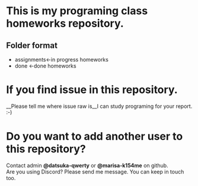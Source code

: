 # This is my programing class homeworks repository.

Folder format
-------------------
* assignments<-in progress homeworks
* done  <-done homeworks

# If you find issue in this repository.

__Please tell me where issue raw is__I can study programing for your report. :-)  

# Do you want to add another user to this repository?

Contact admin __@datsuka-qwerty__ or __@marisa-k154me__ on github.  
Are you using Discord? Please send me message. You can keep in touch too.